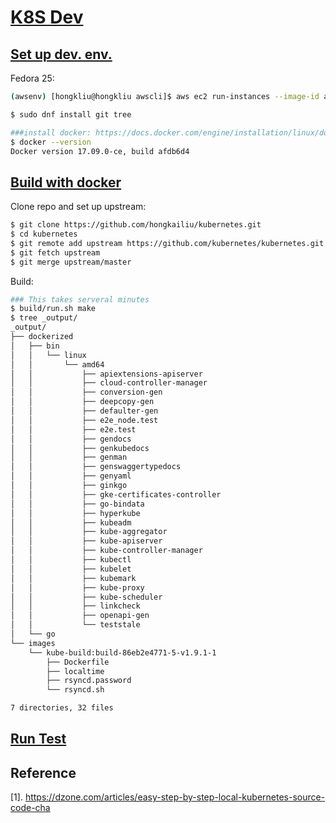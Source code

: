 # [K8S Dev](https://github.com/kubernetes/community/tree/master/contributors/devel)

## [Set up dev. env.](https://github.com/kubernetes/community/blob/master/contributors/devel/development.md)

Fedora 25:

```sh
(awsenv) [hongkliu@hongkliu awscli]$ aws ec2 run-instances --image-id ami-7c25e604     --security-group-ids sg-5c5ace38 --count 1 --instance-type m4.xlarge --key-name id_rsa_perf     --subnet subnet-4879292d --block-device-mappings "[{\"DeviceName\":\"/dev/sda1\", \"Ebs\":{\"VolumeSize\": 60}}]"     --query 'Instances[*].InstanceId'     --tag-specifications="[{\"ResourceType\":\"instance\",\"Tags\":[{\"Key\":\"Name\",\"Value\":\"qe-hongkliu-fedora25-k8s-dev\"}]}]"
```

```sh
$ sudo dnf install git tree

###install docker: https://docs.docker.com/engine/installation/linux/docker-ce/fedora/
$ docker --version
Docker version 17.09.0-ce, build afdb6d4
```

## [Build with docker](https://github.com/kubernetes/community/blob/master/contributors/devel/development.md#building-kubernetes-with-docker)

Clone repo and set up upstream:

```sh
$ git clone https://github.com/hongkailiu/kubernetes.git
$ cd kubernetes
$ git remote add upstream https://github.com/kubernetes/kubernetes.git
$ git fetch upstream
$ git merge upstream/master
```

Build:

```sh
### This takes serveral minutes
$ build/run.sh make
$ tree _output/
_output/
├── dockerized
│   ├── bin
│   │   └── linux
│   │       └── amd64
│   │           ├── apiextensions-apiserver
│   │           ├── cloud-controller-manager
│   │           ├── conversion-gen
│   │           ├── deepcopy-gen
│   │           ├── defaulter-gen
│   │           ├── e2e_node.test
│   │           ├── e2e.test
│   │           ├── gendocs
│   │           ├── genkubedocs
│   │           ├── genman
│   │           ├── genswaggertypedocs
│   │           ├── genyaml
│   │           ├── ginkgo
│   │           ├── gke-certificates-controller
│   │           ├── go-bindata
│   │           ├── hyperkube
│   │           ├── kubeadm
│   │           ├── kube-aggregator
│   │           ├── kube-apiserver
│   │           ├── kube-controller-manager
│   │           ├── kubectl
│   │           ├── kubelet
│   │           ├── kubemark
│   │           ├── kube-proxy
│   │           ├── kube-scheduler
│   │           ├── linkcheck
│   │           ├── openapi-gen
│   │           └── teststale
│   └── go
└── images
    └── kube-build:build-86eb2e4771-5-v1.9.1-1
        ├── Dockerfile
        ├── localtime
        ├── rsyncd.password
        └── rsyncd.sh

7 directories, 32 files

```

## [Run Test](https://github.com/kubernetes/community/blob/master/contributors/devel/testing.md)


## Reference

[1]. https://dzone.com/articles/easy-step-by-step-local-kubernetes-source-code-cha
